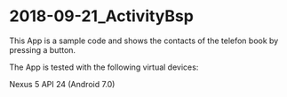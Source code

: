 # 2018-09-21_ActivityBsp
This App is a sample code and shows the contacts of the telefon book by pressing a button. 

The App is tested with the following virtual devices:

Nexus 5 API 24 (Android 7.0)
